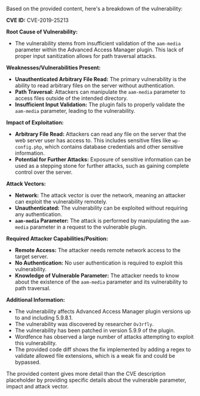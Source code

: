 Based on the provided content, here's a breakdown of the vulnerability:

**CVE ID:** CVE-2019-25213

**Root Cause of Vulnerability:**
- The vulnerability stems from insufficient validation of the `aam-media` parameter within the Advanced Access Manager plugin. This lack of proper input sanitization allows for path traversal attacks.

**Weaknesses/Vulnerabilities Present:**
- **Unauthenticated Arbitrary File Read:** The primary vulnerability is the ability to read arbitrary files on the server without authentication.
- **Path Traversal:** Attackers can manipulate the `aam-media` parameter to access files outside of the intended directory.
- **Insufficient Input Validation:** The plugin fails to properly validate the `aam-media` parameter, leading to the vulnerability.

**Impact of Exploitation:**
- **Arbitrary File Read:** Attackers can read any file on the server that the web server user has access to. This includes sensitive files like `wp-config.php`, which contains database credentials and other sensitive information.
- **Potential for Further Attacks:** Exposure of sensitive information can be used as a stepping stone for further attacks, such as gaining complete control over the server.

**Attack Vectors:**
- **Network:** The attack vector is over the network, meaning an attacker can exploit the vulnerability remotely.
- **Unauthenticated:** The vulnerability can be exploited without requiring any authentication.
- **`aam-media` Parameter:** The attack is performed by manipulating the `aam-media` parameter in a request to the vulnerable plugin.

**Required Attacker Capabilities/Position:**
- **Remote Access:** The attacker needs remote network access to the target server.
- **No Authentication:** No user authentication is required to exploit this vulnerability.
- **Knowledge of Vulnerable Parameter:** The attacker needs to know about the existence of the `aam-media` parameter and its vulnerability to path traversal.

**Additional Information:**
- The vulnerability affects Advanced Access Manager plugin versions up to and including 5.9.8.1.
- The vulnerability was discovered by researcher `Ov3rfly`.
- The vulnerability has been patched in version 5.9.9 of the plugin.
- Wordfence has observed a large number of attacks attempting to exploit this vulnerability.
- The provided code diff shows the fix implemented by adding a regex to validate allowed file extensions, which is a weak fix and could be bypassed.

The provided content gives more detail than the CVE description placeholder by providing specific details about the vulnerable parameter, impact and attack vector.